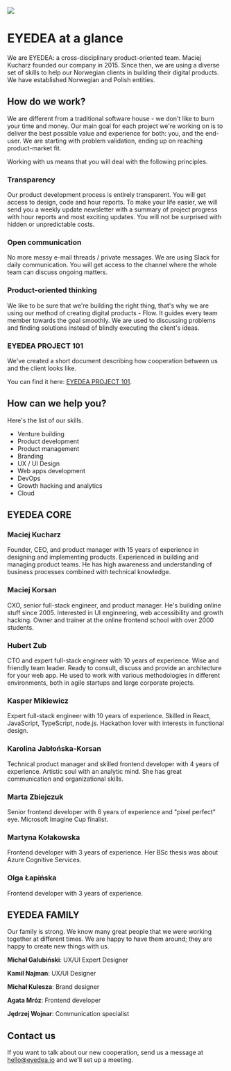 ![](https://eyedea.io/img/eyedea_og_img.png)

# EYEDEA at a glance 

We are EYEDEA: a cross-disciplinary product-oriented team. Maciej Kucharz founded our company in 2015. Since then, we are using a diverse set of skills to help our Norwegian clients in building their digital products. We have established Norwegian and Polish entities.

## How do we work?

We are different from a traditional software house - we don't like to burn your time and money. Our main goal for each project we're working on is to deliver the best possible value and experience for both: you, and the end-user. We are starting with problem validation, ending up on reaching product-market fit. 

Working with us means that you will deal with the following principles.

### Transparency

Our product development process is entirely transparent. You will get access to design, code and hour reports. To make your life easier, we will send you a weekly update newsletter with a summary of project progress with hour reports and most exciting updates. You will not be surprised with hidden or unpredictable costs.

### Open communication 

No more messy e-mail threads / private messages. We are using Slack for daily communication. You will get access to the channel where the whole team can discuss ongoing matters.

### Product-oriented thinking

We like to be sure that we're building the right thing, that's why we are using our method of creating digital products - Flow. It guides every team member towards the goal smoothly. We are used to discussing problems and finding solutions instead of blindly executing the client's ideas. 

### EYEDEA PROJECT 101

We've created a short document describing how cooperation between us and the client looks like. 

You can find it here: [EYEDEA PROJECT 101](https://eyedea-io.github.io/project-101/).


## How can we help you?

Here's the list of our skills.

- Venture building
- Product development 
- Product management
- Branding
- UX / UI Design
- Web apps development
- DevOps
- Growth hacking and analytics
- Cloud

## EYEDEA CORE

### Maciej Kucharz
Founder, CEO, and product manager with 15 years of experience in designing and implementing products. Experienced in building and managing product teams. He has high awareness and understanding of business processes combined with technical knowledge.

### Maciej Korsan
CXO, senior full-stack engineer, and product manager. He's building online stuff since 2005. Interested in UI engineering, web accessibility and growth hacking. Owner and trainer at the online frontend school with over 2000 students.


### Hubert Zub
CTO and expert full-stack engineer with 10 years of experience. Wise and friendly team leader. Ready to consult, discuss and provide an architecture for your web app. He used to work with various methodologies in different environments, both in agile startups and large corporate projects. 


### Kasper Mikiewicz
Expert full-stack engineer with 10 years of experience. Skilled in React, JavaScript, TypeScript, node.js. Hackathon lover with interests in functional design.


### Karolina Jabłońska-Korsan
Technical product manager and skilled frontend developer with 4 years of experience. Artistic soul with an analytic mind. She has great communication and organizational skills. 


### Marta Zbiejczuk
Senior frontend developer with 6 years of experience and "pixel perfect" eye. Microsoft Imagine Cup finalist.

### Martyna Kołakowska
Frontend developer with 3 years of experience. Her BSc thesis was about Azure Cognitive Services.

### Olga Łapińska
Frontend developer with 3 years of experience. 



## EYEDEA FAMILY

Our family is strong. We know many great people that we were working together at different times. We are happy to have them around; they are happy to create new things with us.

**Michał Galubiński**: UX/UI Expert Designer

**Kamil Najman**: UX/UI Designer

**Michał Kulesza**: Brand designer

**Agata Mróz**: Frontend developer

**Jędrzej Wojnar**: Communication specialist


## Contact us

If you want to talk about our new cooperation, send us a message at hello@eyedea.io and we'll set up a meeting.
